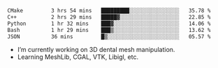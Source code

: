 <!--START_SECTION:waka-->

```txt
CMake         3 hrs 54 mins   █████████░░░░░░░░░░░░░░░░   35.78 %
C++           2 hrs 29 mins   █████▓░░░░░░░░░░░░░░░░░░░   22.85 %
Python        1 hr 32 mins    ███▓░░░░░░░░░░░░░░░░░░░░░   14.06 %
Bash          1 hr 29 mins    ███▒░░░░░░░░░░░░░░░░░░░░░   13.62 %
JSON          36 mins         █▒░░░░░░░░░░░░░░░░░░░░░░░   05.57 %
```

<!--END_SECTION:waka-->

<!--
**0x11111111/0x11111111** is a ✨ _special_ ✨ repository because its `README.md` (this file) appears on your GitHub profile.

Here are some ideas to get you started:

- 🔭 I’m currently working on ...
- 🌱 I’m currently learning ...
- 👯 I’m looking to collaborate on ...
- 🤔 I’m looking for help with ...
- 💬 Ask me about ...
- 📫 How to reach me: ...
- 😄 Pronouns: ...
- ⚡ Fun fact: ...
-->
- I’m currently working on 3D dental mesh manipulation.
- Learning MeshLib, CGAL, VTK, Libigl, etc.
